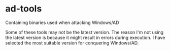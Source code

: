 # ad-tools
Containing binaries used when attacking Windows/AD

Some of these tools may not be the latest version.
The reason I'm not using the latest version is because it might result in errors during execution.
I have selected the most suitable version for conquering Windows/AD.
